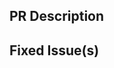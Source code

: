<!-- Thanks for sending a pull request! Please check out our contribution guidelines: -->
<!-- https://github.com/PegaSysEng/artemis/blob/master/CONTRIBUTING.md -->

## PR Description

## Fixed Issue(s)
<!-- Please link to fixed issue(s) here using format: fixes #<issue number> -->
<!-- Example: "fixes #2" -->
